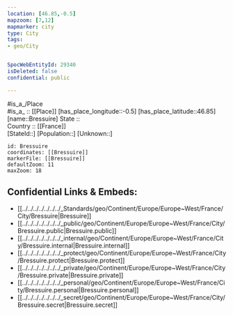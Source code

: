 ```yaml
---
location: [46.85,-0.5] 
mapzoom: [7,12] 
mapmarker: city 
type: City
tags:
- geo/City


SpocWebEntityId: 29340
isDeleted: false
confidential: public

---
```

#is_a_/Place  
#is_a_ :: [[Place]] 
[has_place_longitude::-0.5] 
[has_place_latitude::46.85] 
[name::Bressuire] 
State ::  
Country :: [[France]]  
[StateId::] 
[Population::] 
[Unknown::] 


```leaflet
id: Bressuire
coordinates: [[Bressuire]] 
markerFile: [[Bressuire]] 
defaultZoom: 11 
maxZoom: 18
```


## Confidential Links & Embeds: 
- [[../../../../../../../_Standards/geo/Continent/Europe/Europe~West/France/City/Bressuire|Bressuire]] 
- [[../../../../../../../_public/geo/Continent/Europe/Europe~West/France/City/Bressuire.public|Bressuire.public]] 
- [[../../../../../../../_internal/geo/Continent/Europe/Europe~West/France/City/Bressuire.internal|Bressuire.internal]] 
- [[../../../../../../../_protect/geo/Continent/Europe/Europe~West/France/City/Bressuire.protect|Bressuire.protect]] 
- [[../../../../../../../_private/geo/Continent/Europe/Europe~West/France/City/Bressuire.private|Bressuire.private]] 
- [[../../../../../../../_personal/geo/Continent/Europe/Europe~West/France/City/Bressuire.personal|Bressuire.personal]] 
- [[../../../../../../../_secret/geo/Continent/Europe/Europe~West/France/City/Bressuire.secret|Bressuire.secret]] 
